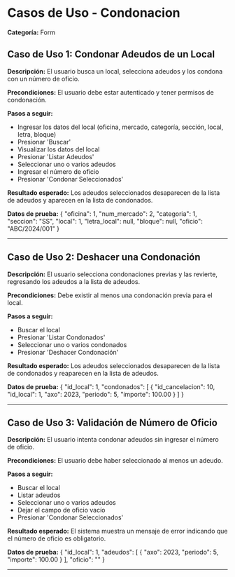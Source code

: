 # Casos de Uso - Condonacion

**Categoría:** Form

## Caso de Uso 1: Condonar Adeudos de un Local

**Descripción:** El usuario busca un local, selecciona adeudos y los condona con un número de oficio.

**Precondiciones:**
El usuario debe estar autenticado y tener permisos de condonación.

**Pasos a seguir:**
- Ingresar los datos del local (oficina, mercado, categoría, sección, local, letra, bloque)
- Presionar 'Buscar'
- Visualizar los datos del local
- Presionar 'Listar Adeudos'
- Seleccionar uno o varios adeudos
- Ingresar el número de oficio
- Presionar 'Condonar Seleccionados'

**Resultado esperado:**
Los adeudos seleccionados desaparecen de la lista de adeudos y aparecen en la lista de condonados.

**Datos de prueba:**
{
  "oficina": 1,
  "num_mercado": 2,
  "categoria": 1,
  "seccion": "SS",
  "local": 1,
  "letra_local": null,
  "bloque": null,
  "oficio": "ABC/2024/001"
}

---

## Caso de Uso 2: Deshacer una Condonación

**Descripción:** El usuario selecciona condonaciones previas y las revierte, regresando los adeudos a la lista de adeudos.

**Precondiciones:**
Debe existir al menos una condonación previa para el local.

**Pasos a seguir:**
- Buscar el local
- Presionar 'Listar Condonados'
- Seleccionar uno o varios condonados
- Presionar 'Deshacer Condonación'

**Resultado esperado:**
Los adeudos seleccionados desaparecen de la lista de condonados y reaparecen en la lista de adeudos.

**Datos de prueba:**
{
  "id_local": 1,
  "condonados": [
    { "id_cancelacion": 10, "id_local": 1, "axo": 2023, "periodo": 5, "importe": 100.00 }
  ]
}

---

## Caso de Uso 3: Validación de Número de Oficio

**Descripción:** El usuario intenta condonar adeudos sin ingresar el número de oficio.

**Precondiciones:**
El usuario debe haber seleccionado al menos un adeudo.

**Pasos a seguir:**
- Buscar el local
- Listar adeudos
- Seleccionar uno o varios adeudos
- Dejar el campo de oficio vacío
- Presionar 'Condonar Seleccionados'

**Resultado esperado:**
El sistema muestra un mensaje de error indicando que el número de oficio es obligatorio.

**Datos de prueba:**
{
  "id_local": 1,
  "adeudos": [ { "axo": 2023, "periodo": 5, "importe": 100.00 } ],
  "oficio": ""
}

---

